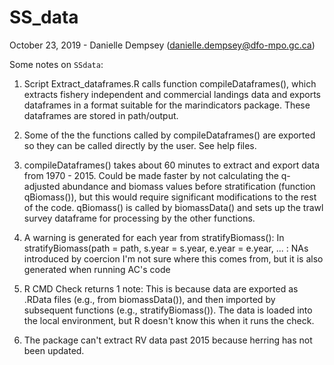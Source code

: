 # SS_data

October 23, 2019 - Danielle Dempsey (danielle.dempsey@dfo-mpo.gc.ca)

Some notes on `SSdata`:

1. Script Extract_dataframes.R calls function compileDataframes(), which extracts fishery independent and commercial landings data and exports dataframes in a format suitable for the marindicators package. These dataframes are stored in path/output.

2. Some of the the functions called by compileDataframes() are exported so they can be called directly by the user. See help files.

3. compileDataframes() takes about 60 minutes to extract and export data from 1970 - 2015. Could be made faster by not calculating the q-adjusted abundance and biomass values before stratification (function qBiomass()), but this would require significant modifications to the rest of the code. qBiomass() is called by biomassData() and sets up the trawl survey dataframe for processing by the other functions.

3. A warning is generated for each year from stratifyBiomass():
In stratifyBiomass(path = path, s.year = s.year, e.year = e.year,  ... :
  NAs introduced by coercion
I'm not sure where this comes from, but it is also generated when running AC's code

4. R CMD Check returns 1 note:
This is because data are exported as .RData files (e.g., from biomassData()), and then imported by subsequent functions (e.g., stratifyBiomass()). The data is loaded into the local environment, but R doesn't know this when it runs the check.

5. The package can't extract RV data past 2015 because herring has not been updated.